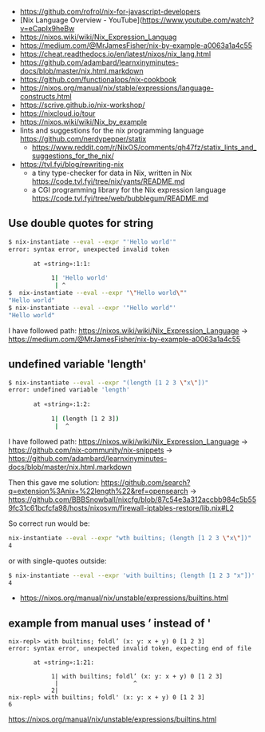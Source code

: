 - https://github.com/rofrol/nix-for-javascript-developers
- [Nix Language Overview - YouTube](https://www.youtube.com/watch?v=eCapIx9heBw
- https://nixos.wiki/wiki/Nix_Expression_Languag
- https://medium.com/@MrJamesFisher/nix-by-example-a0063a1a4c55
- https://cheat.readthedocs.io/en/latest/nixos/nix_lang.html
- https://github.com/adambard/learnxinyminutes-docs/blob/master/nix.html.markdown
- https://github.com/functionalops/nix-cookbook
- https://nixos.org/manual/nix/stable/expressions/language-constructs.html
- https://scrive.github.io/nix-workshop/
- https://nixcloud.io/tour
- https://nixos.wiki/wiki/Nix_by_example
- lints and suggestions for the nix programming language https://github.com/nerdypepper/statix
  - https://www.reddit.com/r/NixOS/comments/qh47fz/statix_lints_and_suggestions_for_the_nix/
- https://tvl.fyi/blog/rewriting-nix
  - a tiny type-checker for data in Nix, written in Nix https://code.tvl.fyi/tree/nix/yants/README.md
  - a CGI programming library for the Nix expression language https://code.tvl.fyi/tree/web/bubblegum/README.md

## Use double quotes for string

```bash
$ nix-instantiate --eval --expr "'Hello world'"
error: syntax error, unexpected invalid token

       at «string»:1:1:

            1| 'Hello world'
             | ^
$  nix-instantiate --eval --expr "\"Hello world\""
"Hello world"
$ nix-instantiate --eval --expr '"Hello world"'
"Hello world"
```

I have followed path: https://nixos.wiki/wiki/Nix_Expression_Language -> https://medium.com/@MrJamesFisher/nix-by-example-a0063a1a4c55

## undefined variable 'length'

```bash
$ nix-instantiate --eval --expr "(length [1 2 3 \"x\"])"
error: undefined variable 'length'

       at «string»:1:2:

            1| (length [1 2 3])
             |  ^
```

I have followed path: https://nixos.wiki/wiki/Nix_Expression_Language -> https://github.com/nix-community/nix-snippets -> https://github.com/adambard/learnxinyminutes-docs/blob/master/nix.html.markdown

Then this gave me solution: https://github.com/search?q=extension%3Anix+%22length%22&ref=opensearch -> https://github.com/BBBSnowball/nixcfg/blob/87c54e3a312accbb984c5b559fc31c61bcfcfa98/hosts/nixosvm/firewall-iptables-restore/lib.nix#L2

So correct run would be:

```bash
nix-instantiate --eval --expr "wth builtins; (length [1 2 3 \"x\"])"
4
```

or with single-quotes outside:

```bash
$ nix-instantiate --eval --expr 'with builtins; (length [1 2 3 "x"])'
4
```

- https://nixos.org/manual/nix/unstable/expressions/builtins.html

## example from manual uses ’ instead of '

```nix-repl
nix-repl> with builtins; foldl’ (x: y: x + y) 0 [1 2 3]
error: syntax error, unexpected invalid token, expecting end of file

       at «string»:1:21:

            1| with builtins; foldl’ (x: y: x + y) 0 [1 2 3]
             |                     ^
            2|
nix-repl> with builtins; foldl' (x: y: x + y) 0 [1 2 3]
6
```

https://nixos.org/manual/nix/unstable/expressions/builtins.html
